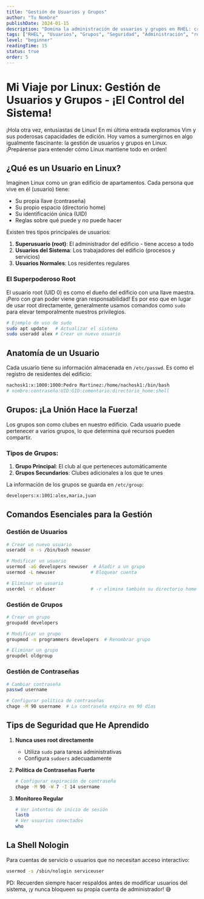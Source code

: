 ```yaml
---
title: "Gestión de Usuarios y Grupos"
author: "Tu Nombre"
publishDate: 2024-01-15
description: "Domina la administración de usuarios y grupos en RHEL: creación y gestión de cuentas, permisos, grupos y mejores prácticas de seguridad"category: "linux"
tags: ["RHEL", "Usuarios", "Grupos", "Seguridad", "Administración", "root", "sudo"]
level: "beginner"
readingTime: 15
status: true
order: 5
---
```


# Mi Viaje por Linux: Gestión de Usuarios y Grupos - ¡El Control del Sistema!

¡Hola otra vez, entusiastas de Linux! En mi última entrada exploramos Vim y sus poderosas capacidades de edición. Hoy vamos a sumergirnos en algo igualmente fascinante: la gestión de usuarios y grupos en Linux. ¡Prepárense para entender cómo Linux mantiene todo en orden!

## ¿Qué es un Usuario en Linux?

Imaginen Linux como un gran edificio de apartamentos. Cada persona que vive en él (usuario) tiene:

-   Su propia llave (contraseña)
-   Su propio espacio (directorio home)
-   Su identificación única (UID)
-   Reglas sobre qué puede y no puede hacer

Existen tres tipos principales de usuarios:

1. **Superusuario (root)**: El administrador del edificio - tiene acceso a todo
2. **Usuarios del Sistema**: Los trabajadores del edificio (procesos y servicios)
3. **Usuarios Normales**: Los residentes regulares

### El Superpoderoso Root

El usuario root (UID 0) es como el dueño del edificio con una llave maestra. ¡Pero con gran poder viene gran responsabilidad! Es por eso que en lugar de usar root directamente, generalmente usamos comandos como `sudo` para elevar temporalmente nuestros privilegios.

```bash
# Ejemplo de uso de sudo
sudo apt update   # Actualizar el sistema
sudo useradd alex # Crear un nuevo usuario
```

## Anatomía de un Usuario

Cada usuario tiene su información almacenada en `/etc/passwd`. Es como el registro de residentes del edificio:

```bash
nachosk1:x:1000:1000:Pedro Martinez:/home/nachosk1:/bin/bash
# nombre:contraseña:UID:GID:comentario:directorio_home:shell
```

## Grupos: ¡La Unión Hace la Fuerza!

Los grupos son como clubes en nuestro edificio. Cada usuario puede pertenecer a varios grupos, lo que determina qué recursos pueden compartir.

### Tipos de Grupos:

1. **Grupo Principal**: El club al que perteneces automáticamente
2. **Grupos Secundarios**: Clubes adicionales a los que te unes

La información de los grupos se guarda en `/etc/group`:

```bash
developers:x:1001:alex,maria,juan
```

## Comandos Esenciales para la Gestión

### Gestión de Usuarios

```bash
# Crear un nuevo usuario
useradd -m -s /bin/bash newuser

# Modificar un usuario
usermod -aG developers newuser  # Añadir a un grupo
usermod -L newuser             # Bloquear cuenta

# Eliminar un usuario
userdel -r olduser             # -r elimina también su directorio home
```

### Gestión de Grupos

```bash
# Crear un grupo
groupadd developers

# Modificar un grupo
groupmod -n programmers developers  # Renombrar grupo

# Eliminar un grupo
groupdel oldgroup
```

### Gestión de Contraseñas

```bash
# Cambiar contraseña
passwd username

# Configurar política de contraseñas
chage -M 90 username  # La contraseña expira en 90 días
```

## Tips de Seguridad que He Aprendido

1. **Nunca uses root directamente**

    - Utiliza `sudo` para tareas administrativas
    - Configura `sudoers` adecuadamente

2. **Política de Contraseñas Fuerte**

    ```bash
    # Configurar expiración de contraseña
    chage -M 90 -W 7 -I 14 username
    ```

3. **Monitoreo Regular**
    ```bash
    # Ver intentos de inicio de sesión
    lastb
    # Ver usuarios conectados
    who
    ```

## La Shell Nologin

Para cuentas de servicio o usuarios que no necesitan acceso interactivo:

```bash
usermod -s /sbin/nologin serviceuser
```

PD: Recuerden siempre hacer respaldos antes de modificar usuarios del sistema, ¡y nunca bloqueen su propia cuenta de administrador! 😅
